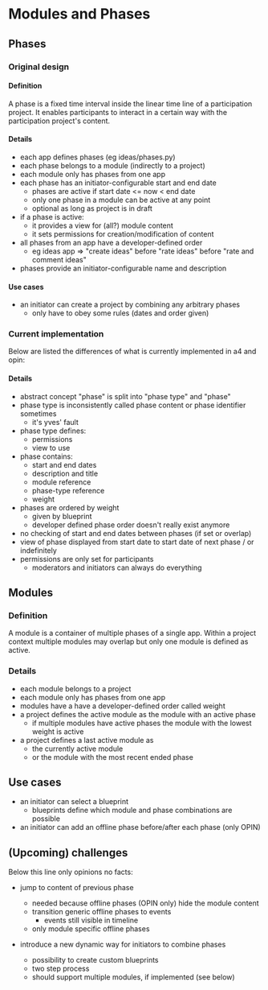 # Modules and Phases

## Phases

### Original design

#### Definition

A phase is a fixed time interval inside the linear time line of
a participation project. It enables participants to interact in a certain
way with the participation project's content.

#### Details

-   each app defines phases (eg ideas/phases.py)
-   each phase belongs to a module (indirectly to a project)
-   each module only has phases from one app
-   each phase has an initiator-configurable start and end date
    -   phases are active if start date <= now < end date
    -   only one phase in a module can be active at any point
    -   optional as long as project is in draft
-   if a phase is active:
    -   it provides a view for (all?) module content
    -   it sets permissions for creation/modification of content
-   all phases from an app have a developer-defined order
    -   eg ideas app => "create ideas" before "rate ideas" before "rate and
        comment ideas"
-   phases provide an initiator-configurable name and description

#### Use cases

-   an initiator can create a project by combining any arbitrary phases
    -   only have to obey some rules (dates and order given)

### Current implementation

Below are listed the differences of what is currently implemented in a4 and opin:

#### Details

-   abstract concept "phase" is split into "phase type" and "phase"
-   phase type is inconsistently called phase content or phase identifier sometimes
    -   it's yves' fault
-   phase type defines:
    -   permissions
    -   view to use
-   phase contains:
    -   start and end dates
    -   description and title
    -   module reference
    -   phase-type reference
    -   weight
-   phases are ordered by weight
    -   given by blueprint
    -   developer defined phase order doesn't really exist anymore
-   no checking of start and end dates between phases (if set or overlap)
-   view of phase displayed from start date to start date of next phase / or indefinitely
-   permissions are only set for participants
    -   moderators and initiators can always do everything


## Modules

### Definition
A module is a container of multiple phases of a single app. Within a project context multiple
modules may overlap but only one module is defined as active.

### Details
- each module belongs to a project
- each module only has phases from one app
- modules have a have a developer-defined order called weight
- a project defines the active module as the module with an active phase
  - if multiple modules have active phases the module with the lowest weight is active
- a project defines a last active module as
  - the currently active module
  - or the module with the most recent ended phase



## Use cases

-   an initiator can select a blueprint
    -   blueprints define which module and phase combinations are possible
-   an initiator can add an offline phase before/after each phase (only OPIN)

## (Upcoming) challenges

Below this line only opinions no facts:

-   jump to content of previous phase
    -   needed because offline phases (OPIN only) hide the module content
    -   transition generic offline phases to events
        -   events still visible in timeline
    -   only module specific offline phases

-   introduce a new dynamic way for initiators to combine phases
    -   possibility to create custom blueprints
    -   two step process
    -   should support multiple modules, if implemented (see below)
